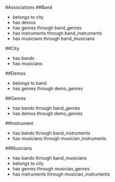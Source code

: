 #Associations
##Band
- belongs to city
- has demos
- has genres        through band_genres
- has instruments   through band_instruments
- has musicians     through band_musicians

##City
- has bands
- has musicians

##Demos
- belongs to band
- has genres        through demo_genres

##Genres
- has bands         through band_genres
- has demos         through demo_genres

##Instrument
- has bands         through band_instruments
- has musicians     through musician_instruments

##Musicians
- has bands         through band_musicians
- belongs to city
- has genres        through musician_genres
- has instruments   through musician_instruments
